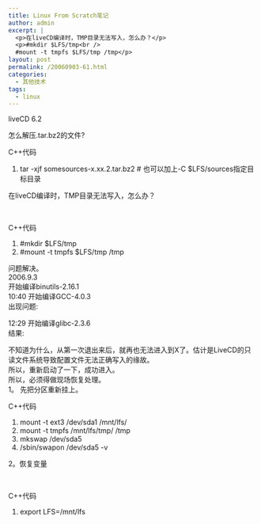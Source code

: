 ```yaml
---
title: Linux From Scratch笔记
author: admin
excerpt: |
  <p>在liveCD编译时，TMP目录无法写入，怎么办？</p>
  <p>#mkdir $LFS/tmp<br />
  #mount -t tmpfs $LFS/tmp /tmp</p>
layout: post
permalink: /20060903-61.html
categories:
  - 其他技术
tags:
  - linux
---
```

liveCD 6.2

怎么解压.tar.bz2的文件?

<div class="codeText">
  <div class="codeHead">
    C++代码
  </div>
  
  <ol class="dp-cpp">
    <li class="alt">
      <span><span>tar&nbsp;-xjf&nbsp;somesources-x.xx.2.tar.bz2&nbsp;#&nbsp;也可以加上-C&nbsp;$LFS/sources指定目标目录&nbsp;&nbsp;</span></span>
    </li>
  </ol>
</div>

在liveCD编译时，TMP目录无法写入，怎么办？

&nbsp;

<div class="codeText">
  <div class="codeHead">
    C++代码
  </div>
  
  <ol class="dp-cpp">
    <li class="alt">
      <span><span class="preprocessor">#mkdir&nbsp;$LFS/tmp </span><span>&nbsp;&nbsp;</span></span>
    </li>
    <li class="">
      <span class="preprocessor">#mount&nbsp;-t&nbsp;tmpfs&nbsp;$LFS/tmp&nbsp;/tmp</span><span>&nbsp;&nbsp;</span>
    </li>
  </ol>
</div>

问题解决。  
2006.9.3  
开始编译binutils-2.16.1  
10:40 开始编译GCC-4.0.3  
出现问题:

12:29 开始编译glibc-2.3.6  
结果: 

不知道为什么，从第一次退出来后，就再也无法进入到X了。估计是LiveCD的只读文件系统导致配置文件无法正确写入的缘故。  
所以，重新启动了一下，成功进入。  
所以，必须得做现场恢复处理。  
1。 先把分区重新挂上。&nbsp;

<div class="codeText">
  <div class="codeHead">
    C++代码
  </div>
  
  <ol class="dp-cpp">
    <li class="alt">
      <span><span>mount&nbsp;-t&nbsp;ext3&nbsp;/dev/sda1&nbsp;/mnt/lfs/ &nbsp;&nbsp;</span></span>
    </li>
    <li class="">
      <span>mount&nbsp;-t&nbsp;tmpfs&nbsp;/mnt/lfs/tmp/&nbsp;/tmp &nbsp;&nbsp;</span>
    </li>
    <li class="alt">
      <span>mkswap&nbsp;/dev/sda5 &nbsp;&nbsp;</span>
    </li>
    <li class="">
      <span>/sbin/swapon&nbsp;/dev/sda5&nbsp;-v&nbsp;&nbsp;</span>
    </li>
  </ol>
</div>

2。恢复变量

&nbsp;

<div class="codeText">
  <div class="codeHead">
    C++代码
  </div>
  
  <ol class="dp-cpp">
    <li class="alt">
      <span><span>export&nbsp;LFS=/mnt/lfs&nbsp;&nbsp;</span></span>
    </li>
  </ol>
</div>